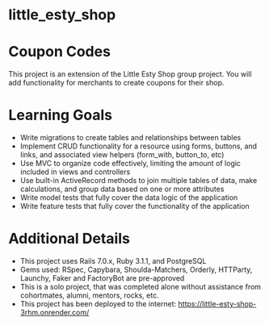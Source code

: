 # little_esty_shop
# Coupon Codes

This project is an extension of the Little Esty Shop group project. You will add functionality for merchants to create coupons for their shop.

# Learning Goals
 - Write migrations to create tables and relationships between tables
 - Implement CRUD functionality for a resource using forms, buttons, and links, and associated view helpers (form_with, button_to, etc)
 - Use MVC to organize code effectively, limiting the amount of logic included in views and controllers
 - Use built-in ActiveRecord methods to join multiple tables of data, make calculations, and group data based on one or more attributes
 - Write model tests that fully cover the data logic of the application
 - Write feature tests that fully cover the functionality of the application

# Additional Details
 - This project uses Rails 7.0.x, Ruby 3.1.1, and PostgreSQL
 - Gems used: RSpec, Capybara, Shoulda-Matchers, Orderly, HTTParty, Launchy, Faker and FactoryBot are pre-approved
 - This is a solo project, that was completed alone without assistance from cohortmates, alumni, mentors, rocks, etc.
 - This project has been deployed to the internet: https://little-esty-shop-3rhm.onrender.com/
